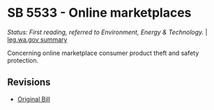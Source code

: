 # SB 5533 - Online marketplaces
*Status: First reading, referred to Environment, Energy & Technology.* | [leg.wa.gov summary](https://app.leg.wa.gov/billsummary?BillNumber=5533&Year=2021)

Concerning online marketplace consumer product theft and safety protection.

## Revisions
* [Original Bill](1/)